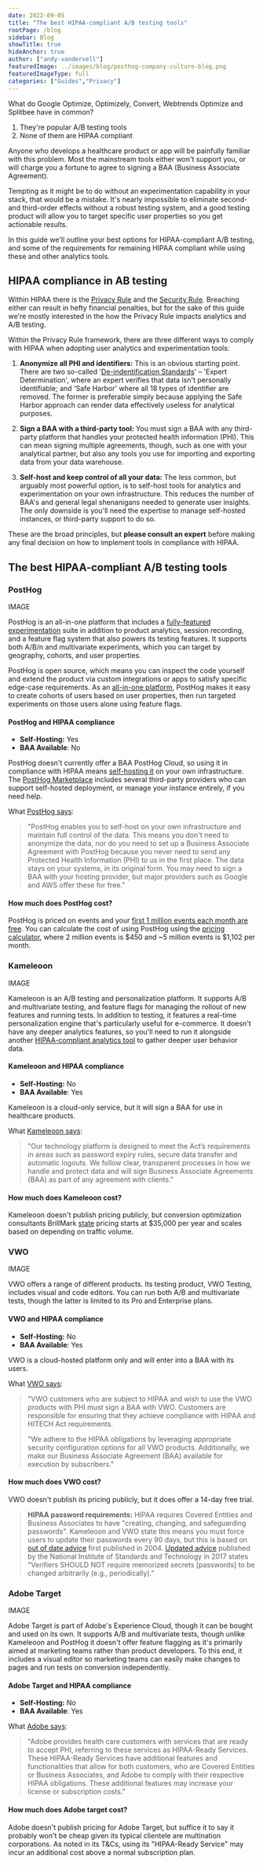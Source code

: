 ```yaml
---
date: 2022-09-05
title: "The best HIPAA-compliant A/B testing tools"
rootPage: /blog
sidebar: Blog
showTitle: true
hideAnchor: true
author: ["andy-vandervell"]
featuredImage: ../images/blog/posthog-company-culture-blog.png
featuredImageType: full
categories: ["Guides","Privacy"]
---
```


What do Google Optimize, Optimizely, Convert, Webtrends Optimize and Splitbee have in common?

1. They're popular A/B testing tools
2. None of them are HIPAA compliant

Anyone who develops a healthcare product or app will be painfully familiar with this problem. Most the mainstream tools either won't support you, or will charge you a fortune to agree to signing a BAA (Business Associate Agreement).

Tempting as it might be to do without an experimentation capability in your stack, that would be a mistake. It's nearly impossible to eliminate second- and third-order effects without a robust testing system, and a good testing product will allow you to target specific user properties so you get actionable results.

In this guide we'll outline your best options for HIPAA-compliant A/B testing, and some of the requirements for remaining HIPAA compliant while using these and other analytics tools. 

## HIPAA compliance in AB testing

Within HIPAA there is the [Privacy Rule](https://www.hhs.gov/ocr/privacy/hipaa/administrative/privacyrule/index.html) and the [Security Rule](https://www.hhs.gov/ocr/privacy/hipaa/administrative/securityrule/index.html). Breaching either can result in hefty financial penalties, but for the sake of this guide we're mostly interested in the how the Privacy Rule impacts analytics and A/B testing.

Within the Privacy Rule framework, there are three different ways to comply with HIPAA when adopting user analytics and experimentation tools:

1. **Anonymize all PHI and identifiers:** This is an obvious starting point. There are two so-called '[De-indentification Standards](https://www.hhs.gov/hipaa/for-professionals/privacy/special-topics/de-identification/index.html#standard)' – 'Expert Determination', where an expert verifies that data isn't personally identifiable; and 'Safe Harbor' where all 18 types of identifier are removed. The former is preferable simply because applying the Safe Harbor approach can render data effectively useless for analytical purposes.

2. **Sign a BAA with a third-party tool:** You must sign a BAA with any third-party platform that handles your protected health information (PHI). This can mean signing multiple agreements, though, such as one with your analytical partner, but also any tools you use for importing and exporting data from your data warehouse.

3. **Self-host and keep control of all your data:** The less common, but arguably most powerful option, is to self-host tools for analytics and experimentation on your own infrastructure. This reduces the number of BAA's and general legal shenanigans needed to generate user insights. The only downside is you'll need the expertise to manage self-hosted instances, or third-party support to do so.

These are the broad principles, but **please consult an expert** before making any final decision on how to implement tools in compliance with HIPAA. 

## The best HIPAA-compliant A/B testing tools



### PostHog

IMAGE

PostHog is an all-in-one platform that includes a [fully-featured experimentation](https://posthog.com/product/experimentation-suite) suite in addition to product analytics, session recording, and a feature flag system that also powers its testing features. It supports both A/B/n and multivariate experiments, which you can target by geography, cohorts, and user properties.

PostHog is open source, which means you can inspect the code yourself and extend the product via custom integrations or apps to satisfy specific edge-case requirements. As an [all-in-one platform](https://posthog.com/product), PostHog makes it easy to create cohorts of users based on user properties, then run targeted experiments on those users alone using feature flags.

#### PostHog and HIPAA compliance

- **Self-Hosting:** Yes
- **BAA Available**: No

PostHog doesn't currently offer a BAA PostHog Cloud, so using it in compliance with HIPAA means [self-hosting it](/docs/self-host) on your own infrastructure. The [PostHog Marketplace](/marketplace) includes several third-party providers who can support self-hosted deployment, or manage your instance entirely, if you need help.

What [PostHog says](/docs/privacy/hipaa-compliance):

> "PostHog enables you to self-host on your own infrastructure and maintain full control of the data. This means you don't need to anonymize the data, nor do you need to set up a Business Associate Agreement with PostHog because you never need to send any Protected Health Information (PHI) to us in the first place. The data stays on your systems, in its original form. You may need to sign a BAA with your hosting provider, but major providers such as Google and AWS offer these for free."

#### How much does PostHog cost?

PostHog is priced on events and your [first 1 million events each month are free](/pricing). You can calculate the cost of using PostHog using the [pricing calculator](/pricing), where 2 million events is $450 and ~5 million events is $1,102 per month. 

### Kameleoon

IMAGE

Kameleoon is an A/B testing and personalization platform. It supports A/B and multivariate testing, and feature flags for managing the rollout of new features and running tests. In addition to testing, it features a real-time personalization engine that's particularly useful for e-commerce. It doesn't have any deeper analytics features, so you'll need to run it alongside another [HIPAA-compliant analytics tool](/blog/best-hipaa-compliant-analytics-tools) to gather deeper user behavior data.

#### Kameleoon and HIPAA compliance

- **Self-Hosting:** No
- **BAA Available**: Yes

Kameleoon is a cloud-only service, but it will sign a BAA for use in healthcare products.

What [Kameleoon says](https://www.kameleoon.com/en/health-insurance-portability-and-accountability-act-hipaa):

> "Our technology platform is designed to meet the Act’s requirements in areas such as password expiry rules, secure data transfer and automatic logouts. We follow clear, transparent processes in how we handle and protect data and will sign Business Associate Agreements (BAA) as part of any agreement with clients."

#### How much does Kameleoon cost?

Kameleoon doesn't publish pricing publicly, but conversion optimization consultants BrillMark [state](https://www.brillmark.com/kameleoon-ab-testing-platform/#:~:text=The%20yearly%20licensing%20pricing%20for,pay%20for%20the%20annual%20license) pricing starts at $35,000 per year and scales based on depending on traffic volume.    

### VWO

IMAGE

VWO offers a range of different products. Its testing product, VWO Testing, includes visual and code editors. You can run both A/B and multivariate tests, though the latter is limited to its Pro and Enterprise plans.

#### VWO and HIPAA compliance

- **Self-Hosting:** No
- **BAA Available**: Yes

VWO is a cloud-hosted platform only and will enter into a BAA with its users.

What [VWO says](https://vwo.com/compliance/hipaa/):

>"VWO customers who are subject to HIPAA and wish to use the VWO products with PHI must sign a BAA with VWO. Customers are responsible for ensuring that they achieve compliance with HIPAA and HITECH Act requirements. 
>
>"We adhere to the HIPAA obligations by leveraging appropriate security configuration options for all VWO products. Additionally, we make our Business Associate Agreement (BAA) available for execution by subscribers."

#### How much does VWO cost?

VWO doesn't publish its pricing publicly, but it does offer a 14-day free trial.

> **HIPAA password requirements:** HIPAA requires Covered Entities and Business Associates to have "creating, changing, and safeguarding passwords". Kameleoon and VWO state this means you must force users to update their passwords every 90 days, but this is based on [out of date advice](https://www.hipaajournal.com/what-are-the-hipaa-password-expiration-requirements/) first published in 2004. [Updated advice](https://www.hipaajournal.com/what-are-the-hipaa-password-expiration-requirements/) published by the National Institute of Standards and Technology in 2017 states "Verifiers SHOULD NOT require memorized secrets [passwords] to be changed arbitrarily (e.g., periodically)."  

### Adobe Target

IMAGE

Adobe Target is part of Adobe's Experience Cloud, though it can be bought and used on its own. It supports A/B and multivariate tests, though unlike Kameleoon and PostHog it doesn't offer feature flagging as it's primarily aimed at marketing teams rather than product developers. To this end, it includes a visual editor so marketing teams can easily make changes to pages and run tests on conversion independently.

#### Adobe Target and HIPAA compliance

- **Self-Hosting:** No
- **BAA Available**: Yes

What [Adobe says](https://www.adobe.com/trust/compliance/hipaa-ready.html):

> "Adobe provides health care customers with services that are ready to accept PHI, referring to these services as HIPAA-Ready Services. These HIPAA-Ready Services have additional features and functionalities that allow for both customers, who are Covered Entities or Business Associates, and Adobe to comply with their respective HIPAA obligations. These additional features may increase your license or subscription costs."

#### How much does Adobe target cost?

Adobe doesn't publish pricing for Adobe Target, but suffice it to say it probably won't be cheap given its typical clientele are multination corporations. As noted in its T&Cs, using its "HIPAA-Ready Service" may incur an additional cost above a normal subscription plan.

